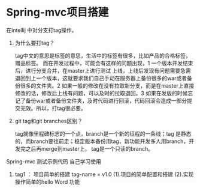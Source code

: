 # Spring-mvc项目搭建



在intellij 中对分支打tag操作。

1. 为什么要打tag？

    tag中文的意思是标签的意思，生活中的标签有很多，比如产品的合格标签，赠品标签。
    而在开发过程中，可能会有这样的问题出现，1  一个版本开发结束后，进行分支合并，在master上进行测试 上线，上线后发现有问题需要急需退回到上一个版本，这就要求我们自己手动在服务器上备份很多的war或者备份很多的文件夹。2  如果一般的修改在没有拉取新分支，而是在master上直接修改的话，修改后上线有问题，可以及时的拉取退回。3  如果在发版的时候忘记了备份war或者备份文件夹，及时代码进行回滚，代码回滚会造成一部分提交无效。所以，打tag很必要。

2. git tag和git branches区别？

    tag就像里程碑标志的一个点，branch是一个新的征程的一条线；tag 是静态的，而branch要往前走；稳定版本备份用tag，新功能开发多人用branch，开发完之后再merge到master上。
    tag是一个只读的branch。

Spring-mvc 测试示例代码   自己学习使用

1. tag1 ： 项目简单的搭建  tag-name = v1.0
    (1).项目的简单配置和搭建
    (2).实现操作简单的hello Word 功能